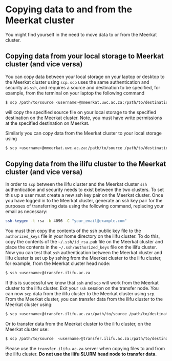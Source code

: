 # Copying data to and from the Meerkat cluster

You might find yourself in the need to move data to or from the Meerkat cluster.

## Copying data from your local storage to Meerkat cluster (and vice versa)

You can copy data between your local storage on your laptop or desktop to the Meerkat cluster using `scp`. `scp` uses the same authentication and security as `ssh`, and requires a source and destination to be specified, for example, from the terminal on your laptop the following command

```bash
$ scp /path/to/source <username>@mmeerkat.uwc.ac.za:/path/to/destination
```
will copy the specified source file on your local storage to the specified destination on the Meerkat cluster. Note, you must have write permissions at the specified destination on Meerkat.

Similarly you can copy data from the Meerkat cluster to your local storage using

```bash
$ scp <username>@mmeerkat.uwc.ac.za:/path/to/source /path/to/destination
```

## Copying data from the ilifu cluster to the Meerkat cluster (and vice versa)

In order to `scp` between the ilifu cluster and the Meerkat cluster `ssh` authentication and security needs to exist between the two clusters. To set this up a user must create a new ssh key pair on the Meerkat cluster. Once you have logged in to the Meerkat cluster, generate an ssh key pair for the purposes of transferring data using the following command, replacing your email as necessary:

```bash
ssh-keygen -t rsa -b 4096 -C "your_email@example.com"
```

You must then copy the contents of the ssh public key file to the `authorized_keys` file in your home directory on the ilifu cluster. To do this, copy the contents of the `~/.ssh/id_rsa.pub` file on the Meerkat cluster and place the contents in the `~/.ssh/authorized_keys` file on the ilifu cluster. Now you can test that `ssh` authentication between the Meerkat cluster and ilifu cluster is set up by sshing from the Meerkat cluster to the ilifu cluster, for example, from the Meerkat cluster head node:

```bash
$ ssh <username>@transfer.ilifu.ac.za
```

If this is successful we know that `ssh` and `scp` will work from the Meerkat cluster to the ilifu cluster. Exit your `ssh` session on the transfer node. You can now `scp` data from the ilifu cluster to the Meerkat cluster using `scp`. From the Meerkat cluster, you can transfer data from the ilifu cluster to the Meerkat cluster using:

```bash
$ scp <username>@transfer.ilifu.ac.za:/path/to/source /path/to/destination 
``` 

Or to transfer data from the Meerkat cluster to the ilifu cluster, on the Meerkat cluster use:

```bash
$ scp /path/to/source  <username>@transfer.ilifu.ac.za:/path/to/destination
```

Please use the `transfer.ilifu.ac.za` server when copying files to and from the ilifu cluster. **Do not use the ilifu SLURM head node to transfer data.**
